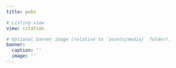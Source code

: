 ```yaml
---
title: pubs

# Listing view
view: citation

# Optional banner image (relative to `assets/media/` folder).
banner:
  caption: ''
  image: ''
---
```

